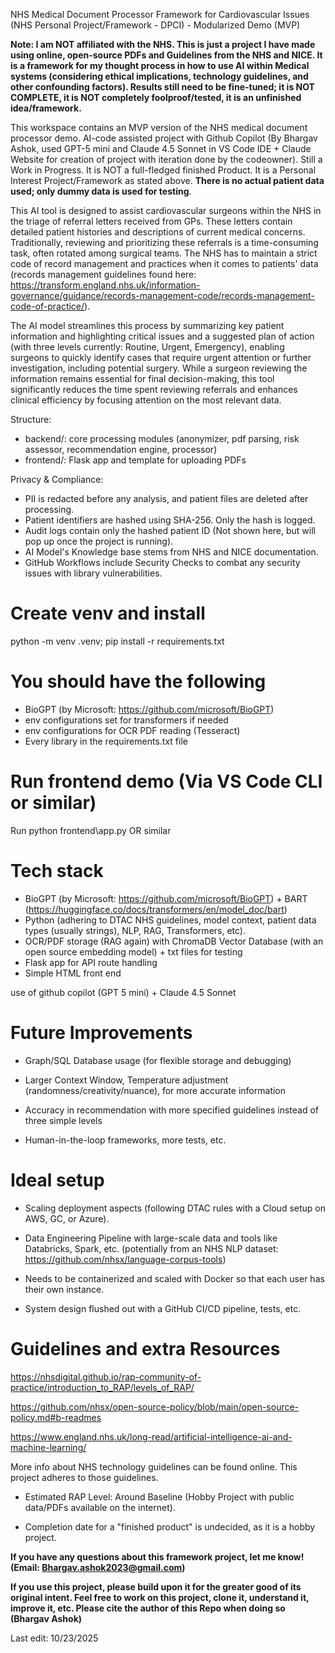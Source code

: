 NHS Medical Document Processor Framework for Cardiovascular Issues (NHS Personal Project/Framework  - DPCI) - Modularized Demo (MVP) 

**Note: I am NOT affiliated with the NHS. This is just a project I have made using online, open-source PDFs and Guidelines from the NHS and NICE. It is a framework for my thought process in how to use AI within Medical systems (considering ethical implications, technology guidelines, and other confounding factors). Results still need to be fine-tuned; it is NOT COMPLETE, it is NOT completely foolproof/tested, it is an unfinished idea/framework.**

This workspace contains an MVP version of the NHS medical document processor demo. AI-code assisted project with Github Copilot (By Bhargav Ashok, used GPT-5 mini and Claude 4.5 Sonnet in VS Code IDE + Claude Website for creation of project with iteration done by the codeowner). Still a Work in Progress. It is NOT a full-fledged finished Product. It is a Personal Interest Project/Framework as stated above. **There is no actual patient data used; only dummy data is used for testing**.


This AI tool is designed to assist cardiovascular surgeons within the NHS in the triage of referral letters received from GPs. These letters contain detailed patient histories and descriptions of current medical concerns. Traditionally, reviewing and prioritizing these referrals is a time-consuming task, often rotated among surgical teams. The NHS has to maintain a strict code of record management and practices when it comes to patients' data (records management guidelines found here: https://transform.england.nhs.uk/information-governance/guidance/records-management-code/records-management-code-of-practice/).

The AI model streamlines this process by summarizing key patient information and highlighting critical issues and a suggested plan of action (with three levels currently: Routine, Urgent, Emergency), enabling surgeons to quickly identify cases that require urgent attention or further investigation, including potential surgery. While a surgeon reviewing the information remains essential for final decision-making, this tool significantly reduces the time spent reviewing referrals and enhances clinical efficiency by focusing attention on the most relevant data.

Structure:
- backend/: core processing modules (anonymizer, pdf parsing, risk assessor, recommendation engine, processor)
- frontend/: Flask app and template for uploading PDFs

Privacy & Compliance:
- PII is redacted before any analysis, and patient files are deleted after processing.
- Patient identifiers are hashed using SHA-256. Only the hash is logged.
- Audit logs contain only the hashed patient ID (Not shown here, but will pop up once the project is running).
- AI Model's Knowledge base stems from NHS and NICE documentation.
- GitHub Workflows include Security Checks to combat any security issues with library vulnerabilities. 

# Create venv and install
python -m venv .venv; pip install -r requirements.txt

# You should have the following 

- BioGPT (by Microsoft: https://github.com/microsoft/BioGPT)
- env configurations set for transformers if needed
- env configurations for OCR PDF reading (Tesseract)
- Every library in the requirements.txt file

# Run frontend demo (Via VS Code CLI or similar)
Run python frontend\app.py OR similar 


# Tech stack

- BioGPT (by Microsoft: https://github.com/microsoft/BioGPT) + BART (https://huggingface.co/docs/transformers/en/model_doc/bart)
- Python (adhering to DTAC NHS guidelines, model context, patient data types (usually strings), NLP, RAG, Transformers, etc).
- OCR/PDF storage (RAG again) with ChromaDB Vector Database (with an open source embedding model) + txt files for testing
- Flask app for API route handling
- Simple HTML front end

use of github copilot (GPT 5 mini) + Claude 4.5 Sonnet

# Future Improvements

- Graph/SQL Database usage (for flexible storage and debugging)

- Larger Context Window, Temperature adjustment (randomness/creativity/nuance), for more accurate information

- Accuracy in recommendation with more specified guidelines instead of three simple levels

- Human-in-the-loop frameworks, more tests, etc.

# Ideal setup

- Scaling deployment aspects (following DTAC rules with a Cloud setup on AWS, GC, or Azure).

- Data Engineering Pipeline with large-scale data and tools like Databricks, Spark, etc. (potentially from an NHS NLP dataset: https://github.com/nhsx/language-corpus-tools)

- Needs to be containerized and scaled with Docker so that each user has their own instance. 

- System design flushed out with a GitHub CI/CD pipeline, tests, etc.


# Guidelines and extra Resources

https://nhsdigital.github.io/rap-community-of-practice/introduction_to_RAP/levels_of_RAP/

https://github.com/nhsx/open-source-policy/blob/main/open-source-policy.md#b-readmes

https://www.england.nhs.uk/long-read/artificial-intelligence-ai-and-machine-learning/

More info about NHS technology guidelines can be found online. This project adheres to those guidelines.

- Estimated RAP Level: Around Baseline (Hobby Project with public data/PDFs available on the internet).

- Completion date for a "finished product" is undecided, as it is a hobby project.


**If you have any questions about this framework project, let me know! (Email: Bhargav.ashok2023@gmail.com)**

**If you use this project, please build upon it for the greater good of its original intent. Feel free to work on this project, clone it, understand it, improve it, etc. Please cite the author of this Repo when doing so (Bhargav Ashok)**

Last edit: 10/23/2025




